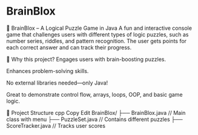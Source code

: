 # BrainBlox


🎲 BrainBlox – A Logical Puzzle Game in Java 
A fun and interactive console game that challenges users with different types of logic puzzles, such as number series, riddles, and pattern recognition. The user gets points for each correct answer and can track their progress.

🧠 Why this project?
Engages users with brain-boosting puzzles.

Enhances problem-solving skills.

No external libraries needed—only Java!

Great to demonstrate control flow, arrays, loops, OOP, and basic game logic.

📂 Project Structure
cpp
Copy
Edit
BrainBlox/
├── BrainBlox.java              // Main class with menu
├── PuzzleSet.java              // Contains different puzzles
├── ScoreTracker.java           // Tracks user scores

